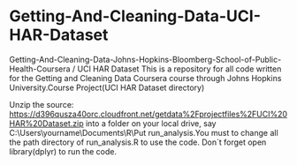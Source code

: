 # Getting-And-Cleaning-Data-UCI-HAR-Dataset

Getting-And-Cleaning-Data-Johns-Hopkins-Bloomberg-School-of-Public-Health-Coursera / UCI HAR Dataset 
This is a repository for all code written for the Getting and Cleaning Data Coursera course through Johns Hopkins University.Course Project(UCI HAR Dataset directory)

Unzip the source: https://d396qusza40orc.cloudfront.net/getdata%2Fprojectfiles%2FUCI%20HAR%20Dataset.zip into a folder on your local drive, say C:\Users\yourname\Documents\R\Put run_analysis.You must to change all the path directory of run_analysis.R to use the code. Don´t forget open library(dplyr) to run the code.

